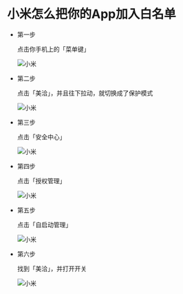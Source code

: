 # 小米怎么把你的App加入白名单

* 第一步
	
	点击你手机上的「菜单键」
	
	![小米](https://github.com/jianminzhu/android_app_setting/blob/master/android_setting/xiaomi/pic/xiaomi_1.png)
	
* 第二步
	
	点击「美洽」，并且往下拉动，就切换成了保护模式
	
	![小米](https://github.com/jianminzhu/android_app_setting/blob/master/android_setting/xiaomi/pic/xiaomi_1_1.png)


* 第三步
	
	点击「安全中心」
	
	![小米](https://github.com/jianminzhu/android_app_setting/blob/master/android_setting/xiaomi/pic/xiaomi_2.png)

* 第四步
	
	点击「授权管理」
	
	![小米](https://github.com/jianminzhu/android_app_setting/blob/master/android_setting/xiaomi/pic/xiaomi_3.png)

* 第五步
	
	点击「自启动管理」
	
	![小米](https://github.com/jianminzhu/android_app_setting/blob/master/android_setting/xiaomi/pic/xiaomi_4.png)
	
* 第六步
	
	找到「美洽」，并打开开关
	
	![小米](https://github.com/jianminzhu/android_app_setting/blob/master/android_setting/xiaomi/pic/xiaomi_5.png)

